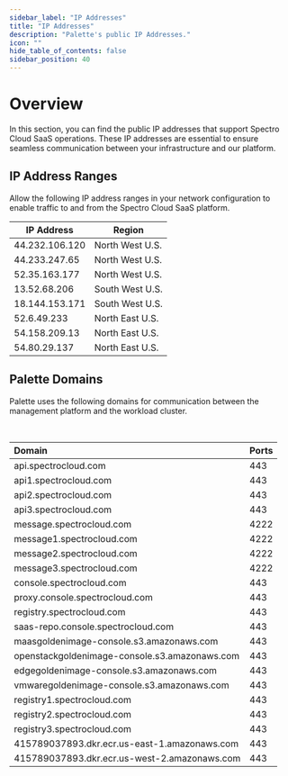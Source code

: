 ```yaml
---
sidebar_label: "IP Addresses"
title: "IP Addresses"
description: "Palette's public IP Addresses."
icon: ""
hide_table_of_contents: false
sidebar_position: 40
---
```


# Overview

In this section, you can find the public IP addresses that support Spectro Cloud SaaS operations. These IP addresses are
essential to ensure seamless communication between your infrastructure and our platform.

## IP Address Ranges

Allow the following IP address ranges in your network configuration to enable traffic to and from the Spectro Cloud SaaS
platform.

| **IP Address** | **Region**      |
| -------------- | --------------- |
| 44.232.106.120 | North West U.S. |
| 44.233.247.65  | North West U.S. |
| 52.35.163.177  | North West U.S. |
| 13.52.68.206   | South West U.S. |
| 18.144.153.171 | South West U.S. |
| 52.6.49.233    | North East U.S. |
| 54.158.209.13  | North East U.S. |
| 54.80.29.137   | North East U.S. |

## Palette Domains

Palette uses the following domains for communication between the management platform and the workload cluster.

<br />

| Domain                                        | Ports |
| :-------------------------------------------- | :---- |
| api.spectrocloud.com                          | 443   |
| api1.spectrocloud.com                         | 443   |
| api2.spectrocloud.com                         | 443   |
| api3.spectrocloud.com                         | 443   |
| message.spectrocloud.com                      | 4222  |
| message1.spectrocloud.com                     | 4222  |
| message2.spectrocloud.com                     | 4222  |
| message3.spectrocloud.com                     | 4222  |
| console.spectrocloud.com                      | 443   |
| proxy.console.spectrocloud.com                | 443   |
| registry.spectrocloud.com                     | 443   |
| saas-repo.console.spectrocloud.com            | 443   |
| maasgoldenimage-console.s3.amazonaws.com      | 443   |
| openstackgoldenimage-console.s3.amazonaws.com | 443   |
| edgegoldenimage-console.s3.amazonaws.com      | 443   |
| vmwaregoldenimage-console.s3.amazonaws.com    | 443   |
| registry1.spectrocloud.com                    | 443   |
| registry2.spectrocloud.com                    | 443   |
| registry3.spectrocloud.com                    | 443   |
| 415789037893.dkr.ecr.us-east-1.amazonaws.com  | 443   |
| 415789037893.dkr.ecr.us-west-2.amazonaws.com  | 443   |
